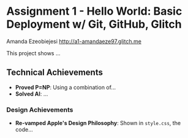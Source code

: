 Assignment 1 - Hello World: Basic Deployment w/ Git, GitHub, Glitch
===

Amanda Ezeobiejesi
http://a1-amandaeze97.glitch.me

This project shows ...

## Technical Achievements
- **Proved P=NP**: Using a combination of...
- **Solved AI**: ...

### Design Achievements
- **Re-vamped Apple's Design Philosophy**: Shown in `style.css`, the code...


